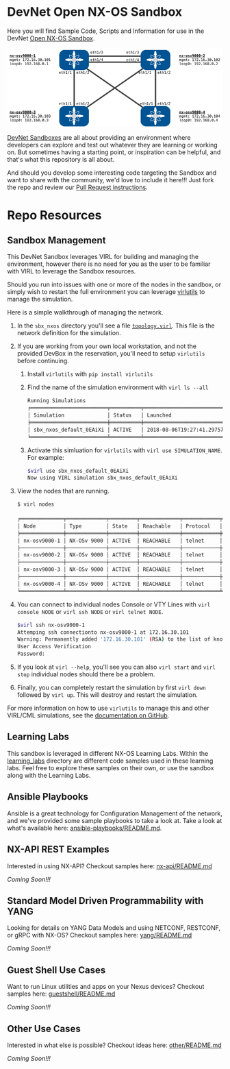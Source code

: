 # DevNet Open NX-OS Sandbox

Here you will find Sample Code, Scripts and Information for use in the DevNet [Open NX-OS Sandbox]().  

![](readme_images/sbx-nxos-base-topology.png)

[DevNet Sandboxes](http://developer.cisco.com/sandbox) are all about providing an environment where developers can explore and test out whatever they are learning or working on.  But sometimes having a starting point, or inspiration can be helpful, and that's what this repository is all about.  

And should you develop some interesting code targeting the Sandbox and want to share with the community, we'd love to include it here!!! Just fork the repo and review our [Pull Request instructions](pull-requests.md).  

# Repo Resources 

## Sandbox Management

This DevNet Sandbox leverages VIRL for building and managing the environment, however there is no need for you as the user to be familiar with VIRL to leverage the Sandbox resources.  

Should you run into issues with one or more of the nodes in the sandbox, or simply wish to restart the full environment you can leverage [virlutils](https://github.com/CiscoDevNet/virlutils) to manage the simulation.  

Here is a simple walkthrough of managing the network.  

1. In the `sbx_nxos` directory you'll see a file [`topology.virl`](topology.virl).  This file is the network definition for the simulation.  
1. If you are working from your own local workstation, and not the provided DevBox in the reservation, you'll need to setup `virlutils` before continuing.  
    1. Install `virlutils` with `pip install virlutils` 
    2. Find the name of the simulation environment with `virl ls --all` 

        ```bash
        Running Simulations
        ╒═════════════════════════╤══════════╤════════════════════════════╤═══════════╕
        │ Simulation              │ Status   │ Launched                   │ Expires   │
        ╞═════════════════════════╪══════════╪════════════════════════════╪═══════════╡
        │ sbx_nxos_default_0EAiXi │ ACTIVE   │ 2018-08-06T19:27:41.297570 │           │
        ╘═════════════════════════╧══════════╧════════════════════════════╧═══════════╛
        ```    

    3. Activate this simluation for `virlutils`  with `virl use SIMULATION_NAME`.  For example: 

        ```bash
        $virl use sbx_nxos_default_0EAiXi
        Now using VIRL simulation sbx_nxos_default_0EAiXi
        ```
    
1. View the nodes that are running. 

    ```bash
    $ virl nodes 
    
    ╒══════════════╤═════════════╤═════════╤═════════════╤════════════╤══════════════════════╤════════════════════╕
    │ Node         │ Type        │ State   │ Reachable   │ Protocol   │ Management Address   │ External Address   │
    ╞══════════════╪═════════════╪═════════╪═════════════╪════════════╪══════════════════════╪════════════════════╡
    │ nx-osv9000-1 │ NX-OSv 9000 │ ACTIVE  │ REACHABLE   │ telnet     │ 172.16.30.101        │ N/A                │
    ├──────────────┼─────────────┼─────────┼─────────────┼────────────┼──────────────────────┼────────────────────┤
    │ nx-osv9000-2 │ NX-OSv 9000 │ ACTIVE  │ REACHABLE   │ telnet     │ 172.16.30.102        │ N/A                │
    ├──────────────┼─────────────┼─────────┼─────────────┼────────────┼──────────────────────┼────────────────────┤
    │ nx-osv9000-3 │ NX-OSv 9000 │ ACTIVE  │ REACHABLE   │ telnet     │ 172.16.30.103        │ N/A                │
    ├──────────────┼─────────────┼─────────┼─────────────┼────────────┼──────────────────────┼────────────────────┤
    │ nx-osv9000-4 │ NX-OSv 9000 │ ACTIVE  │ REACHABLE   │ telnet     │ 172.16.30.104        │ N/A                │
    ╘══════════════╧═════════════╧═════════╧═════════════╧════════════╧══════════════════════╧════════════════════╛
    ```

1. You can connect to individual nodes Console or VTY Lines with `virl console NODE` or `virl ssh NODE` or `virl telnet NODE`.  

    ```bash
    $virl ssh nx-osv9000-1
    Attemping ssh connectionto nx-osv9000-1 at 172.16.30.101
    Warning: Permanently added '172.16.30.101' (RSA) to the list of known hosts.
    User Access Verification
    Password:
    ```

1. If you look at `virl --help`, you'll see you can also `virl start` and `virl stop` individual nodes should there be a problem.  
1. Finally, you can completely restart the simulation by first `virl down` followed by `virl up`.  This will destroy and restart the simulation.  

For more information on how to use `virlutils` to manage this and other VIRL/CML simulations, see the [documentation on GitHub](https://github.com/CiscoDevNet/virlutils).

## Learning Labs

This sandbox is leveraged in different NX-OS Learning Labs.  Within the [learning_labs](learning_labs/) directory are different code samples used in these learning labs.  Feel free to explore these samples on their own, or use the sandbox along with the Learning Labs.  

## Ansible Playbooks

Ansible is a great technology for Configuration Management of the network, and we've provided some sample playbooks to take a look at.  Take a look at what's available here:  [ansible-playbooks/README.md](ansible-playbooks/README.md).  

## NX-API REST Examples

Interested in using NX-API?  Checkout samples here: [nx-api/README.md](nx-api/README.md)

*Coming Soon!!!*

## Standard Model Driven Programmability with YANG

Looking for details on YANG Data Models and using NETCONF, RESTCONF, or gRPC with NX-OS?  Checkout samples here: [yang/README.md](yang/README.md)

*Coming Soon!!!*

## Guest Shell Use Cases

Want to run Linux utilities and apps on your Nexus devices?  Checkout samples here: [guestshell/README.md](guestshell/README.md)

*Coming Soon!!!*

## Other Use Cases

Interested in what else is possible?  Checkout ideas here: [other/README.md](other/README.md)

*Coming Soon!!!*
